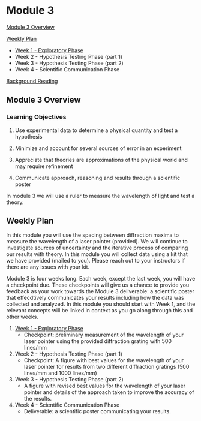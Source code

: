 # Module 3

[Module 3 Overview](#module-3-overview)

[Weekly Plan](#weekly-plan)
+ [Week 1 - Exploratory Phase](week1)
+ Week 2 - Hypothesis Testing Phase (part 1)
+ Week 3 - Hypothesis Testing Phase (part 2)
+ Week 4 - Scientific Communication Phase

[Background Reading](#background-reading)


## Module 3 Overview 

### Learning Objectives

1. Use experimental data to determine a physical quantity and test a hypothesis

2. Minimize and account for several sources of error in an experiment

3. Appreciate that theories are approximations of the physical world and may require refinement

4. Communicate approach, reasoning and results through a scientific poster

In module 3 we will use a ruler to measure the wavelength of light and test a theory.

## Weekly Plan

In this module you will use the spacing between diffraction maxima to measure the wavelength of a laser pointer (provided). We will continue to investigate sources of uncertainty and the iterative process of comparing our results with theory. In this module you will collect data using a kit that we have provided (mailed to you). Please reach out to your instructors if there are any issues with your kit.

Module 3 is four weeks long. Each week, except the last week, you will have a checkpoint due. These checkpoints will give us a chance to provide you feedback as your work towards the Module 3 deliverable: a scientific poster that effecdtively communicates your results including how the data was collected and analyzed. In this module you should start with Week 1, and the relevant concepts will be linked in context as you go along through this and other weeks.

1. [Week 1 - Exploratory Phase](week1)
    - Checkpoint: preliminary measurement of the wavelength of your laser pointer using the provided diffraction grating with 500 lines/mm
2. Week 2 - Hypothesis Testing Phase (part 1)
    - Checkpoint: A figure with best values for the wavelength of your laser pointer for results from two different diffraction gratings (500 lines/mm and 1000 lines/mm)
3. Week 3 - Hypothesis Testing Phase (part 2)
    - A figure with revised best values for the wavelength of your laser pointer and details of the approach taken to improve the accuracy of the results.
4. Week 4 - Scientific Communication Phase
    - Deliverable: a scientific poster communicating your results.
